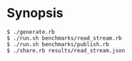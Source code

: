 # Synopsis

    $ ./generate.rb
    $ ./run.sh benchmarks/read_stream.rb
    $ ./run.sh benchmarks/publish.rb
    $ ./share.rb results/read_stream.json
